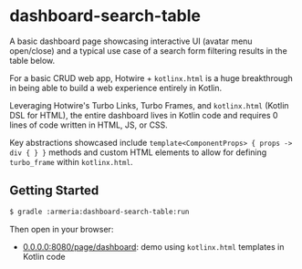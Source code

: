 # dashboard-search-table 

A basic dashboard page showcasing interactive UI (avatar menu open/close) and a typical use case of a search form filtering results in the table below.

For a basic CRUD web app, Hotwire + `kotlinx.html` is a huge breakthrough in being able to build a web experience entirely in Kotlin.

Leveraging Hotwire's Turbo Links, Turbo Frames, and `kotlinx.html` (Kotlin DSL for HTML), the entire dashboard lives in Kotlin code and requires 0 lines of code written in HTML, JS, or CSS.

Key abstractions showcased include `template<ComponentProps> { props -> div { } }` methods and custom HTML elements to allow for defining `turbo_frame` within `kotlinx.html`.

## Getting Started

```bash
$ gradle :armeria:dashboard-search-table:run 
```

Then open in your browser:

- [0.0.0.0:8080/page/dashboard](0.0.0.0:8080/page/dashboard): demo using `kotlinx.html` templates in Kotlin code

